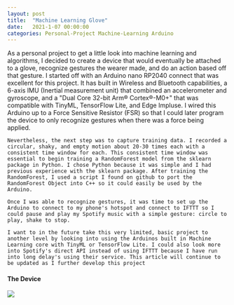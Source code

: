 ```yaml
---
layout: post
title:  "Machine Learning Glove"
date:   2021-1-07 00:00:00
categories: Personal-Project Machine-Learning Arduino
---
```


As a personal project to get a little look into machine learning and algorithms, I decided to create a device that would eventually be attached to a glove, recognize gestures the wearer made, and do an action based off that gesture. 
    I started off with an Arduino nano RP2040 connect that was excellent for this project. It has built in Wireless and Bluetooth capabilities, a 6-axis IMU (Inertial measurement unit) that combined an accelerometer and gyroscope, and a "Dual Core 32-bit Arm® Cortex®-M0+" that was compatible with TinyML, TensorFlow Lite, and Edge Impluse. I wired this Arduino up to a Force Sensitive Resistor (FSR) so that I could later program the device to only recognize gestures when there was a force being applied. 
    
    Nevertheless, the next step was to capture training data. I recorded a circular, shaky, and empty motion about 20-30 times each with a consistent time window for each. This consistent time window was essential to begin training a RandomForest model from the sklearn package in Python. I chose Python because it was simple and I had previous experience with the sklearn package. After training the RandomForest, I used a script I found on github to port the RandomForest Object into C++ so it could easily be used by the Arduino.

    Once I was able to recognize gestures, it was time to set up the Arduino to connect to my phone's hotspot and connect to IFTTT so I could pause and play my Spotify music with a simple gesture: circle to play, shake to stop. 

    I want to in the future take this very limited, basic project to another level by looking into using the Arduinos built in Machine Learning core with TinyML or TensorFlow Lite. I could also look more into Spotify's direct API instead of using IFTTT because I have run into long delay's using their service. This article will continue to be updated as I further develop this project


<h4>  The Device </h4>
<img src="{{'/assets/images/ArduinoDevice.JPG' | relative_url}}" />

